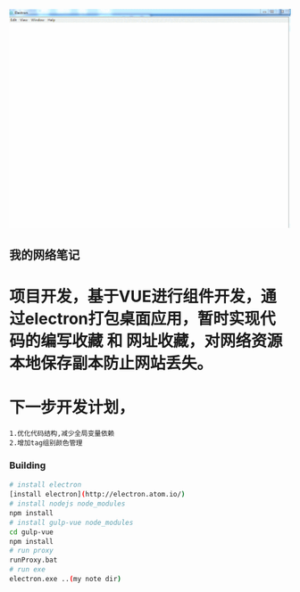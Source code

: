 ![note](note.gif)
## 我的网络笔记

# 项目开发，基于VUE进行组件开发，通过electron打包桌面应用，暂时实现代码的编写收藏 和 网址收藏，对网络资源本地保存副本防止网站丢失。

# 下一步开发计划，
	1.优化代码结构,减少全局变量依赖
	2.增加tag组别颜色管理

### Building

``` bash
# install electron
[install electron](http://electron.atom.io/)
# install nodejs node_modules
npm install
# install gulp-vue node_modules
cd gulp-vue
npm install
# run proxy
runProxy.bat
# run exe
electron.exe ..(my note dir)
```

